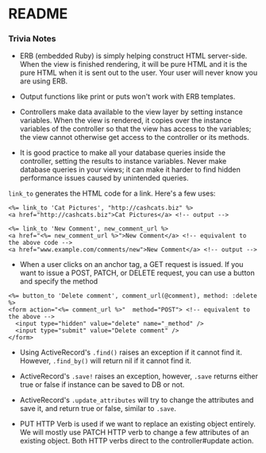 # README

### Trivia Notes
* ERB (embedded Ruby) is simply helping construct HTML server-side. When the view is finished rendering, it will be pure HTML and it is the pure HTML when it is sent out to the user. Your user will never know you are using ERB.

* Output functions like print or puts won't work with ERB templates.

* Controllers make data available to the view layer by setting instance variables. When the view is rendered, it copies over the instance variables of the controller so that the view has access to the variables; the view cannot otherwise get access to the controller or its methods.

* It is good practice to make all your database queries inside the controller, setting the results to instance variables. Never make database queries in your views; it can make it harder to find hidden performance issues caused by unintended queries.

`link_to` generates the HTML code for a link. Here's a few uses:

```
<%= link_to 'Cat Pictures', "http://cashcats.biz" %>
<a href="http://cashcats.biz">Cat Pictures</a> <!-- output -->

<%= link_to 'New Comment', new_comment_url %>
<a href="<%= new_comment_url %>">New Comment</a> <!-- equivalent to the above code -->
<a href="www.example.com/comments/new">New Comment</a> <!-- output -->
```

* When a user clicks on an anchor tag, a GET request is issued. If you want to issue a POST, PATCH, or DELETE request, you can use a button and specify the method

```
<%= button_to 'Delete comment', comment_url(@comment), method: :delete %>
<form action="<%= comment_url %>"  method="POST"> <!-- equivalent to the above -->
  <input type="hidden" value="delete" name="_method" />
  <input type="submit" value="Delete comment" />
</form>
```
* Using ActiveRecord's `.find()` raises an exception if it cannot find it. However, `.find_by()` will return nil if it cannot find it.

* ActiveRecord's `.save!` raises an exception, however, `.save` returns either true or false if instance can be saved to DB or not.
* ActiveRecord's `.update_attributes` will try to change the attributes and save it, and return true or false, similar to `.save`.

* PUT HTTP Verb is used if we want to replace an existing object entirely. We will mostly use PATCH HTTP verb to change a few attributes of an existing object. Both HTTP verbs direct to the controller#update action.
